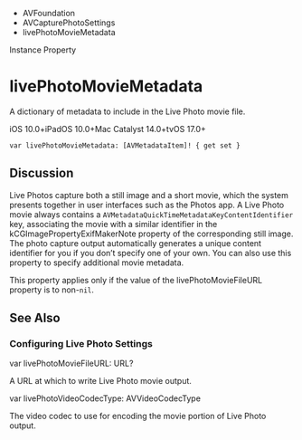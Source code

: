 

- AVFoundation
- AVCapturePhotoSettings
-  livePhotoMovieMetadata 

Instance Property

# livePhotoMovieMetadata

A dictionary of metadata to include in the Live Photo movie file.

iOS 10.0+iPadOS 10.0+Mac Catalyst 14.0+tvOS 17.0+

``` source
var livePhotoMovieMetadata: [AVMetadataItem]! { get set }
```

## Discussion

Live Photos capture both a still image and a short movie, which the system presents together in user interfaces such as the Photos app. A Live Photo movie always contains a `AVMetadataQuickTimeMetadataKeyContentIdentifier` key, associating the movie with a similar identifier in the kCGImagePropertyExifMakerNote property of the corresponding still image. The photo capture output automatically generates a unique content identifier for you if you don’t specify one of your own. You can also use this property to specify additional movie metadata.

This property applies only if the value of the livePhotoMovieFileURL property is to non-`nil`.

## See Also

### Configuring Live Photo Settings

var livePhotoMovieFileURL: URL?

A URL at which to write Live Photo movie output.

var livePhotoVideoCodecType: AVVideoCodecType

The video codec to use for encoding the movie portion of Live Photo output.

